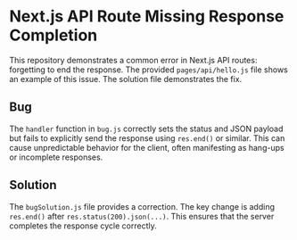 # Next.js API Route Missing Response Completion

This repository demonstrates a common error in Next.js API routes: forgetting to end the response.  The provided `pages/api/hello.js` file shows an example of this issue.  The solution file demonstrates the fix.

## Bug

The `handler` function in `bug.js` correctly sets the status and JSON payload but fails to explicitly send the response using `res.end()` or similar.  This can cause unpredictable behavior for the client, often manifesting as hang-ups or incomplete responses.

## Solution

The `bugSolution.js` file provides a correction.  The key change is adding `res.end()` after `res.status(200).json(...)`. This ensures that the server completes the response cycle correctly.

